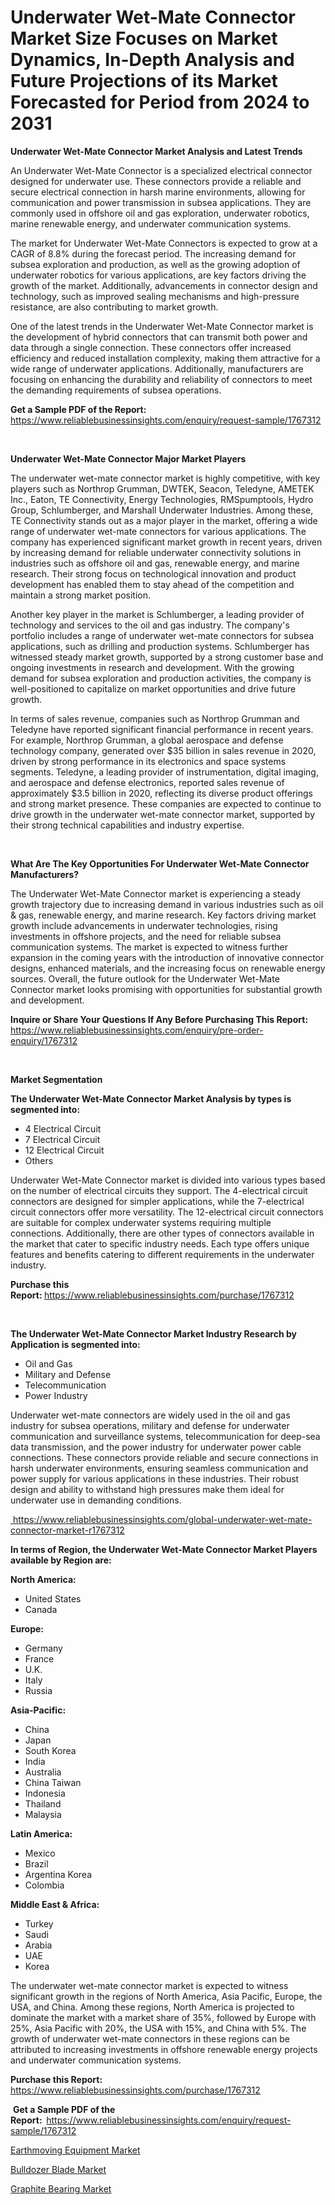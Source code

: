 <p><h1>Underwater Wet-Mate Connector Market Size Focuses on Market Dynamics, In-Depth Analysis and Future Projections of its Market Forecasted for Period from 2024 to 2031</h1></p><p><strong>Underwater Wet-Mate Connector Market Analysis and Latest Trends</strong></p>
<p><p>An Underwater Wet-Mate Connector is a specialized electrical connector designed for underwater use. These connectors provide a reliable and secure electrical connection in harsh marine environments, allowing for communication and power transmission in subsea applications. They are commonly used in offshore oil and gas exploration, underwater robotics, marine renewable energy, and underwater communication systems.</p><p>The market for Underwater Wet-Mate Connectors is expected to grow at a CAGR of 8.8% during the forecast period. The increasing demand for subsea exploration and production, as well as the growing adoption of underwater robotics for various applications, are key factors driving the growth of the market. Additionally, advancements in connector design and technology, such as improved sealing mechanisms and high-pressure resistance, are also contributing to market growth.</p><p>One of the latest trends in the Underwater Wet-Mate Connector market is the development of hybrid connectors that can transmit both power and data through a single connection. These connectors offer increased efficiency and reduced installation complexity, making them attractive for a wide range of underwater applications. Additionally, manufacturers are focusing on enhancing the durability and reliability of connectors to meet the demanding requirements of subsea operations.</p></p>
<p><strong>Get a Sample PDF of the Report:&nbsp;</strong> <a href="https://www.reliablebusinessinsights.com/enquiry/request-sample/1767312">https://www.reliablebusinessinsights.com/enquiry/request-sample/1767312</a></p>
<p>&nbsp;</p>
<p><strong>Underwater Wet-Mate Connector Major Market Players</strong></p>
<p><p>The underwater wet-mate connector market is highly competitive, with key players such as Northrop Grumman, DWTEK, Seacon, Teledyne, AMETEK Inc., Eaton, TE Connectivity, Energy Technologies, RMSpumptools, Hydro Group, Schlumberger, and Marshall Underwater Industries. Among these, TE Connectivity stands out as a major player in the market, offering a wide range of underwater wet-mate connectors for various applications. The company has experienced significant market growth in recent years, driven by increasing demand for reliable underwater connectivity solutions in industries such as offshore oil and gas, renewable energy, and marine research. Their strong focus on technological innovation and product development has enabled them to stay ahead of the competition and maintain a strong market position.</p><p>Another key player in the market is Schlumberger, a leading provider of technology and services to the oil and gas industry. The company's portfolio includes a range of underwater wet-mate connectors for subsea applications, such as drilling and production systems. Schlumberger has witnessed steady market growth, supported by a strong customer base and ongoing investments in research and development. With the growing demand for subsea exploration and production activities, the company is well-positioned to capitalize on market opportunities and drive future growth.</p><p>In terms of sales revenue, companies such as Northrop Grumman and Teledyne have reported significant financial performance in recent years. For example, Northrop Grumman, a global aerospace and defense technology company, generated over $35 billion in sales revenue in 2020, driven by strong performance in its electronics and space systems segments. Teledyne, a leading provider of instrumentation, digital imaging, and aerospace and defense electronics, reported sales revenue of approximately $3.5 billion in 2020, reflecting its diverse product offerings and strong market presence. These companies are expected to continue to drive growth in the underwater wet-mate connector market, supported by their strong technical capabilities and industry expertise.</p></p>
<p>&nbsp;</p>
<p><strong>What Are The Key Opportunities For Underwater Wet-Mate Connector Manufacturers?</strong></p>
<p><p>The Underwater Wet-Mate Connector market is experiencing a steady growth trajectory due to increasing demand in various industries such as oil & gas, renewable energy, and marine research. Key factors driving market growth include advancements in underwater technologies, rising investments in offshore projects, and the need for reliable subsea communication systems. The market is expected to witness further expansion in the coming years with the introduction of innovative connector designs, enhanced materials, and the increasing focus on renewable energy sources. Overall, the future outlook for the Underwater Wet-Mate Connector market looks promising with opportunities for substantial growth and development.</p></p>
<p><strong>Inquire or Share Your Questions If Any Before Purchasing This Report:</strong> <a href="https://www.reliablebusinessinsights.com/enquiry/pre-order-enquiry/1767312">https://www.reliablebusinessinsights.com/enquiry/pre-order-enquiry/1767312</a></p>
<p>&nbsp;</p>
<p><strong>Market Segmentation</strong></p>
<p><strong>The Underwater Wet-Mate Connector Market Analysis by types is segmented into:</strong></p>
<p><ul><li>4 Electrical Circuit</li><li>7 Electrical Circuit</li><li>12 Electrical Circuit</li><li>Others</li></ul></p>
<p><p>Underwater Wet-Mate Connector market is divided into various types based on the number of electrical circuits they support. The 4-electrical circuit connectors are designed for simpler applications, while the 7-electrical circuit connectors offer more versatility. The 12-electrical circuit connectors are suitable for complex underwater systems requiring multiple connections. Additionally, there are other types of connectors available in the market that cater to specific industry needs. Each type offers unique features and benefits catering to different requirements in the underwater industry.</p></p>
<p><strong>Purchase this Report:&nbsp;</strong><a href="https://www.reliablebusinessinsights.com/purchase/1767312">https://www.reliablebusinessinsights.com/purchase/1767312</a></p>
<p>&nbsp;</p>
<p><strong>The Underwater Wet-Mate Connector Market Industry Research by Application is segmented into:</strong></p>
<p><ul><li>Oil and Gas</li><li>Military and Defense</li><li>Telecommunication</li><li>Power Industry</li></ul></p>
<p><p>Underwater wet-mate connectors are widely used in the oil and gas industry for subsea operations, military and defense for underwater communication and surveillance systems, telecommunication for deep-sea data transmission, and the power industry for underwater power cable connections. These connectors provide reliable and secure connections in harsh underwater environments, ensuring seamless communication and power supply for various applications in these industries. Their robust design and ability to withstand high pressures make them ideal for underwater use in demanding conditions.</p></p>
<p><a href="https://www.reliablebusinessinsights.com/global-underwater-wet-mate-connector-market-r1767312">&nbsp;https://www.reliablebusinessinsights.com/global-underwater-wet-mate-connector-market-r1767312</a></p>
<p><strong>In terms of Region, the Underwater Wet-Mate Connector Market Players available by Region are:</strong></p>
<p>
    <p> <strong> North America: </strong>
        <ul>
            <li>United States</li>
            <li>Canada</li>
        </ul>
        </p> 
    <p> <strong> Europe: </strong>
        <ul>
            <li>Germany</li>
            <li>France</li>
            <li>U.K.</li>
            <li>Italy</li>
            <li>Russia</li>
        </ul>
        </p> 
    <p> <strong> Asia-Pacific: </strong>
        <ul>
            <li>China</li>
            <li>Japan</li>
            <li>South Korea</li>
            <li>India</li>
            <li>Australia</li>
            <li>China Taiwan</li>
            <li>Indonesia</li>
            <li>Thailand</li>
            <li>Malaysia</li>
        </ul>
        </p> 
    <p> <strong> Latin America: </strong>
        <ul>
            <li>Mexico</li>
            <li>Brazil</li>
            <li>Argentina Korea</li>
            <li>Colombia</li>
        </ul>
        </p> 
    <p> <strong> Middle East & Africa: </strong>
        <ul>
            <li>Turkey</li>
            <li>Saudi</li>
            <li>Arabia</li>
            <li>UAE</li>
            <li>Korea</li>
        </ul>
    </p>
    </p>
<p><p>The underwater wet-mate connector market is expected to witness significant growth in the regions of North America, Asia Pacific, Europe, the USA, and China. Among these regions, North America is projected to dominate the market with a market share of 35%, followed by Europe with 25%, Asia Pacific with 20%, the USA with 15%, and China with 5%. The growth of underwater wet-mate connectors in these regions can be attributed to increasing investments in offshore renewable energy projects and underwater communication systems.</p></p>
<p><strong>Purchase this Report: </strong><a href="https://www.reliablebusinessinsights.com/purchase/1767312">https://www.reliablebusinessinsights.com/purchase/1767312</a></p>
<p>&nbsp;<strong>Get a Sample PDF of the Report:&nbsp;&nbsp;</strong><a href="https://www.reliablebusinessinsights.com/enquiry/request-sample/1767312">https://www.reliablebusinessinsights.com/enquiry/request-sample/1767312</a></p>
<p><strong></strong></p>
<p><p><a href="https://github.com/qrkceaah30/Market-Research-Report-List-1/blob/main/earthmoving-equipment-market.md">Earthmoving Equipment Market</a></p><p><a href="https://issuu.com/reportprime-2/docs/bulldozer-blade-market-size-2030.pptx">Bulldozer Blade Market</a></p><p><a href="https://github.com/lsapaaep8/Market-Research-Report-List-1/blob/main/graphite-bearing-market.md">Graphite Bearing Market</a></p></p>